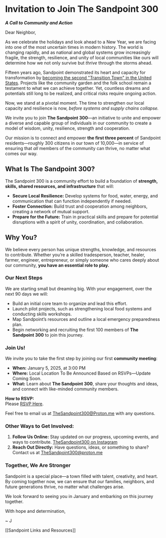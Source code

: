 # Invitation to Join The Sandpoint 300
***A Call to Community and Action***

Dear Neighbor, 

As we celebrate the holidays and look ahead to a New Year, we are facing into one of the most uncertain times in modern history. The world is changing rapidly, and as national and global systems grow increasingly fragile, the strength, resilience, and unity of local communities like ours will determine how we not only survive but _thrive_ through the storms ahead.

Fifteen years ago, Sandpoint demonstrated its heart and capacity for transformation by [becoming the second "Transition Town" in the United States](https://sandpointonline.com/sandpointmag/sms09/transition_initiative.html). Projects like the community garden and the folk school remain a testament to what we can achieve together. Yet, countless dreams and potentials still long to be realized, and critical risks require ongoing action.

Now, we stand at a pivotal moment. The time to strengthen our local capacity and resilience is now, _before systems and supply chains collapse._

We invite you to join **The Sandpoint 300**—an initiative to unite and empower a diverse and capable group of individuals in our community to create a model of wisdom, unity, resilience, strength and cooperation.

Our mission is to connect and empower **the first three percent** of Sandpoint residents—roughly 300 citizens in our town of 10,000—in service of ensuring that _all_ members of the community can thrive, no matter what comes our way.

## **What Is The Sandpoint 300?**

The Sandpoint 300 is a community effort to build a foundation of **strength, skills, shared resources, and infrastructure** that will:

- **Secure Local Resilience:** Develop systems for food, water, energy, and communication that can function independently if needed.
- **Foster Connection:** Build trust and cooperation among neighbors, creating a network of mutual support. 
- **Prepare for the Future:** Train in practical skills and prepare for potential disruptions with a spirit of unity, coordination, and collaboration.

## **Why You?**

We believe every person has unique strengths, knowledge, and resources to contribute. Whether you’re a skilled tradesperson, teacher, healer, farmer, engineer, entrepreneur, or simply someone who cares deeply about our community, **you have an essential role to play.**

### **Our Next Steps**

We are starting small but dreaming big. With your engagement, over the next 90 days we will:

- Build an initial core team to organize and lead this effort.  
- Launch pilot projects, such as strengthening local food systems and conducting skills workshops.
- Map Sandpoint’s resources and outline a local emergency preparedness plan.
- Begin networking and recruiting the first 100 members of **The Sandpoint 300** to join this journey.

### **Join Us!**

We invite you to take the first step by joining our first **community meeting**:

- **When:** January 5, 2025, at 3:00 PM
- **Where:** Local Location To Be Announced Based on RSVPs—Update Coming Soon.
- **What:** Learn about **The Sandpoint 300**, share your thoughts and ideas, and connect with like-minded community members.

**How to RSVP:**  
Please [RSVP Here](https://docs.google.com/forms/d/e/1FAIpQLScTjjY0HdVXpnXEhN1uxFDXFCCbd4UUZR2nAnklKfFKoYfrcw/viewform?usp=dialog).  

Feel free to email us at TheSandpoint300@Proton.me with any questions.  

### **Other Ways to Get Involved:**

1. **Follow Us Online:** Stay updated on our progress, upcoming events, and ways to contribute. [TheSandpoint300 on Instagram](https://www.instagram.com/thesandpoint300?igsh=MTk2YXhrOWRuemN4dg%3D%3D&utm_source=qr)   
2. **Reach Out Directly:** Have questions, ideas, or something to share? Contact us at TheSandpoint300@proton.me  
### **Together, We Are Stronger**

Sandpoint is a special place—a town filled with talent, creativity, and heart. By coming together now, we can ensure that our families, neighbors, and future generations thrive, no matter what challenges arise. 

We look forward to seeing you in January and embarking on this journey together.

With hope and determination,  

~ J  

[[Sandpoint Links and Resources]]  